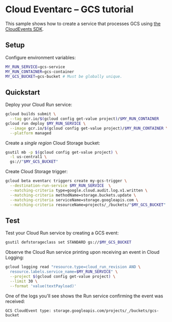 # Cloud Eventarc – GCS tutorial

This sample shows how to create a service that processes GCS using [the CloudEvents SDK](https://github.com/cloudevents/sdk-python).

## Setup

Configure environment variables:

```sh
MY_RUN_SERVICE=gcs-service
MY_RUN_CONTAINER=gcs-container
MY_GCS_BUCKET=gcs-bucket # Must be globally unique.
```

## Quickstart

Deploy your Cloud Run service:

```sh
gcloud builds submit \
  --tag gcr.io/$(gcloud config get-value project)/$MY_RUN_CONTAINER
gcloud run deploy $MY_RUN_SERVICE \
  --image gcr.io/$(gcloud config get-value project)/$MY_RUN_CONTAINER \
  --platform managed
```

Create a _single region_ Cloud Storage bucket:

```sh
gsutil mb -p $(gcloud config get-value project) \
  -l us-central1 \
  gs://"$MY_GCS_BUCKET"
```

Create Cloud Storage trigger:

```sh
gcloud beta eventarc triggers create my-gcs-trigger \
  --destination-run-service $MY_RUN_SERVICE  \
  --matching-criteria type=google.cloud.audit.log.v1.written \
  --matching-criteria methodName=storage.buckets.update \
  --matching-criteria serviceName=storage.googleapis.com \
  --matching-criteria resourceName=projects/_/buckets/"$MY_GCS_BUCKET"
```

## Test

Test your Cloud Run service by creating a GCS event:

```sh
gsutil defstorageclass set STANDARD gs://$MY_GCS_BUCKET
```

Observe the Cloud Run service printing upon receiving an event in Cloud Logging:

```sh
gcloud logging read "resource.type=cloud_run_revision AND \
  resource.labels.service_name=$MY_RUN_SERVICE" \
  --project $(gcloud config get-value project) \
  --limit 30 \
  --format 'value(textPayload)'
```

One of the logs you'll see shows the Run service confirming the event was received:

```
GCS CloudEvent type: storage.googleapis.com/projects/_/buckets/gcs-bucket
```